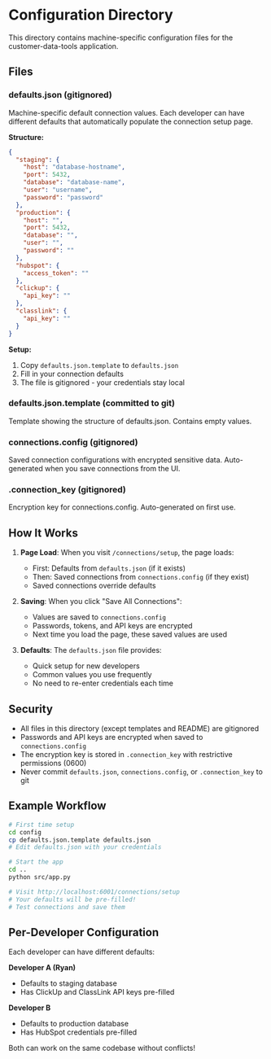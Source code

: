 # Configuration Directory

This directory contains machine-specific configuration files for the customer-data-tools application.

## Files

### defaults.json (gitignored)
Machine-specific default connection values. Each developer can have different defaults that automatically populate the connection setup page.

**Structure:**
```json
{
  "staging": {
    "host": "database-hostname",
    "port": 5432,
    "database": "database-name",
    "user": "username",
    "password": "password"
  },
  "production": {
    "host": "",
    "port": 5432,
    "database": "",
    "user": "",
    "password": ""
  },
  "hubspot": {
    "access_token": ""
  },
  "clickup": {
    "api_key": ""
  },
  "classlink": {
    "api_key": ""
  }
}
```

**Setup:**
1. Copy `defaults.json.template` to `defaults.json`
2. Fill in your connection defaults
3. The file is gitignored - your credentials stay local

### defaults.json.template (committed to git)
Template showing the structure of defaults.json. Contains empty values.

### connections.config (gitignored)
Saved connection configurations with encrypted sensitive data. Auto-generated when you save connections from the UI.

### .connection_key (gitignored)
Encryption key for connections.config. Auto-generated on first use.

## How It Works

1. **Page Load**: When you visit `/connections/setup`, the page loads:
   - First: Defaults from `defaults.json` (if it exists)
   - Then: Saved connections from `connections.config` (if they exist)
   - Saved connections override defaults

2. **Saving**: When you click "Save All Connections":
   - Values are saved to `connections.config`
   - Passwords, tokens, and API keys are encrypted
   - Next time you load the page, these saved values are used

3. **Defaults**: The `defaults.json` file provides:
   - Quick setup for new developers
   - Common values you use frequently
   - No need to re-enter credentials each time

## Security

- All files in this directory (except templates and README) are gitignored
- Passwords and API keys are encrypted when saved to `connections.config`
- The encryption key is stored in `.connection_key` with restrictive permissions (0600)
- Never commit `defaults.json`, `connections.config`, or `.connection_key` to git

## Example Workflow

```bash
# First time setup
cd config
cp defaults.json.template defaults.json
# Edit defaults.json with your credentials

# Start the app
cd ..
python src/app.py

# Visit http://localhost:6001/connections/setup
# Your defaults will be pre-filled!
# Test connections and save them
```

## Per-Developer Configuration

Each developer can have different defaults:

**Developer A (Ryan)**
- Defaults to staging database
- Has ClickUp and ClassLink API keys pre-filled

**Developer B**
- Defaults to production database
- Has HubSpot credentials pre-filled

Both can work on the same codebase without conflicts!

